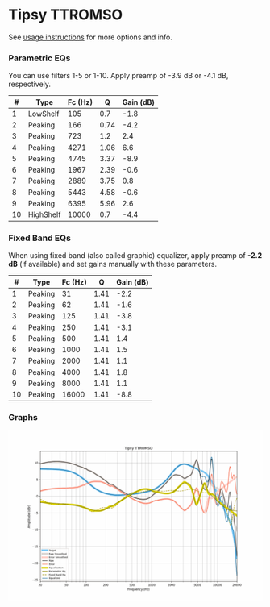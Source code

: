 # Tipsy TTROMSO
See [usage instructions](https://github.com/jaakkopasanen/AutoEq#usage) for more options and info.

### Parametric EQs
You can use filters 1-5 or 1-10. Apply preamp of -3.9 dB or -4.1 dB, respectively.

|   # | Type      |   Fc (Hz) |    Q |   Gain (dB) |
|-----|-----------|-----------|------|-------------|
|   1 | LowShelf  |       105 | 0.7  |        -1.8 |
|   2 | Peaking   |       166 | 0.74 |        -4.2 |
|   3 | Peaking   |       723 | 1.2  |         2.4 |
|   4 | Peaking   |      4271 | 1.06 |         6.6 |
|   5 | Peaking   |      4745 | 3.37 |        -8.9 |
|   6 | Peaking   |      1967 | 2.39 |        -0.6 |
|   7 | Peaking   |      2889 | 3.75 |         0.8 |
|   8 | Peaking   |      5443 | 4.58 |        -0.6 |
|   9 | Peaking   |      6395 | 5.96 |         2.6 |
|  10 | HighShelf |     10000 | 0.7  |        -4.4 |

### Fixed Band EQs
When using fixed band (also called graphic) equalizer, apply preamp of **-2.2 dB** (if available) and set gains manually with these parameters.

|   # | Type    |   Fc (Hz) |    Q |   Gain (dB) |
|-----|---------|-----------|------|-------------|
|   1 | Peaking |        31 | 1.41 |        -2.2 |
|   2 | Peaking |        62 | 1.41 |        -1.6 |
|   3 | Peaking |       125 | 1.41 |        -3.8 |
|   4 | Peaking |       250 | 1.41 |        -3.1 |
|   5 | Peaking |       500 | 1.41 |         1.4 |
|   6 | Peaking |      1000 | 1.41 |         1.5 |
|   7 | Peaking |      2000 | 1.41 |         1.1 |
|   8 | Peaking |      4000 | 1.41 |         1.8 |
|   9 | Peaking |      8000 | 1.41 |         1.1 |
|  10 | Peaking |     16000 | 1.41 |        -8.8 |

### Graphs
![](./Tipsy%20TTROMSO.png)
